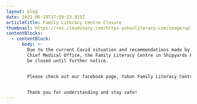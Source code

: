 ```yaml
---
layout: blog
date: 2021-06-29T17:59:23.915Z
articleTitle: Family Literacy Centre Closure
thumbnail: https://res.cloudinary.com/https-yukonliteracy-com/image/upload/q_35/v1648537237/screen-shot-2021-06-29-at-11.27.20-am_fneblw.png
contentBlocks:
  - contentBlock:
      body: >-
        Due to the current Covid situation and recommendations made by Yukon's
        Chief Medical Office, the Family Literacy Centre in Shipyards Park will
        be closed until further notice. 


        Please check out our facebook page, Yukon Family Literacy Centre, for regular updates. 


        Thank you for understanding and stay safe!
---
```

